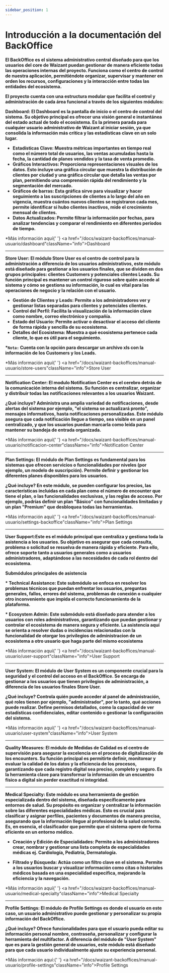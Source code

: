 ```yaml
---
sidebar_position: 1
---
```


# Introducción a la documentación del BackOffice

**El BackOffice es el sistema administrativo central diseñado para que los usuarios del core de Waizant puedan gestionar de manera eficiente todas las operaciones internas del proyecto. Funciona como el centro de control de nuestra aplicación, permitiéndote organizar, supervisar y mantener en orden los recursos, configuraciones y la interacción entre todas las entidades del ecosistema.**

**El proyecto cuenta con una estructura modular que facilita el control y administración de cada área funcional a través de los siguientes módulos:**

**Dashboard: El Dashboard es la pantalla de inicio o el centro de control del sistema. Su objetivo principal es ofrecer una visión general e instantánea del estado actual de todo el ecosistema. Es la primera parada para cualquier usuario administrativo de Waizant al iniciar sesión, ya que consolida la información más crítica y las estadísticas clave en un solo lugar.**

- **Estadísticas Clave: Muestra métricas importantes en tiempo real como el número total de usuarios, las ventas acumuladas hasta la fecha, la cantidad de planes vendidos y la tasa de venta promedio.**
- **Gráficos Interactivos: Proporciona representaciones visuales de los datos. Esto incluye una gráfica circular que muestra la distribución de clientes por ciudad y una gráfica circular que detalla las ventas por plan, permitiendo una comprensión rápida del rendimiento y la segmentación del mercado.**
- **Gráficos de barras: Esta gráfica sirve para visualizar y hacer seguimiento a las suscripciones de clientes a lo largo del año en vigencia, muestra cuántos nuevos clientes se registraron cada mes, permite identificar si hubo clientes inactivos, mide el crecimiento mensual de clientes.**
- **Datos Actualizados: Permite filtrar la información por fechas, para analizar tendencias y comparar el rendimiento en diferentes períodos de tiempo.**

\*Más información aquí{' '}
<a href="/docs/waizant-backoffices/manual-usuario/dashboard"className="info">Dashboard</a>

---

**Store User: El módulo Store User es el centro de control para la administración a diferencia de los usuarios administrativos, este módulo está diseñado para gestionar a los usuarios finales, que se dividen en dos grupos principales: clientes Customers y potenciales clientes Leads. Su función principal es mantener un control riguroso sobre quién accede al sistema y cómo se gestiona su información, lo cual es vital para las operaciones de negocio y la relación con el usuario.**

- **Gestión de Clientes y Leads: Permite a los administradores ver y gestionar listas separadas para clientes y potenciales clientes.**
- **Control del Perfil: Facilita la visualización de la información clave como nombre, correo electrónico y compañía.**
- **Estado del Usuario: Permite activar o desactivar el acceso del cliente de forma rápida y sencilla de su ecosistema.**
- **Detalles del Ecosistema: Muestra a qué ecosistema pertenece cada cliente, lo que es útil para el seguimiento.**

**\*`Nota:` Cuenta con la opción para descargar un archivo xls con la información de los Customers y los Leads.**

\*Más información aquí{' '}
<a href="/docs/waizant-backoffices/manual-usuario/store-users"className="info">Store User</a>

---

**Notification Center: El modulo Notification Center es el cerebro detrás de la comunicación interna del sistema. Su función es centralizar, organizar y distribuir todas las notificaciones relevantes a los usuarios Waizant.**

**¿Qué incluye? Administra una amplia variedad de notificaciones, desde alertas del sistema por ejemplo, "el sistema se actualizará pronto", mensajes informativos, hasta notificaciones personalizadas. Este módulo asegura que cada notificación llegue a tiempo, sea visible en un panel centralizado, y que los usuarios puedan marcarla como leída para mantener su bandeja de entrada organizada.**

\*Más información aquí{' '}
<a href="/docs/waizant-backoffices/manual-usuario/notificacion-center"className="info">Notification Center</a>

---

**Plan Settings: El módulo de Plan Settings es fundamental para los sistemas que ofrecen servicios o funcionalidades por niveles (por ejemplo, un modelo de suscripción). Permite definir y gestionar los diferentes planes disponibles para los usuarios.**

**¿Qué incluye? En este módulo, se pueden configurar los precios, las características incluidas en cada plan como el número de encounter que tiene el plan, o las funcionalidades exclusivas, y las reglas de acceso. Por ejemplo, podrías definir un plan "Básico" con funcionalidades limitadas y un plan "Premium" que desbloquea todas las herramientas.**

\*Más información aquí{' '}
<a href="/docs/waizant-backoffices/manual-usuario/settings-backoffice"className="info">Plan Settings</a>

---

**User Support:Este es el módulo principal que centraliza y gestiona toda la asistencia a los usuarios. Su objetivo es asegurar que cada consulta, problema o solicitud se resuelva de manera rápida y eficiente. Para ello, ofrece soporte tanto a usuarios generales como a usuarios administradores, adaptándose a las necesidades de cada rol dentro del ecosistema.**

**Submódulos principales de asistencia**

**\* Technical Assistance: Este submódulo se enfoca en resolver los problemas técnicos que puedan enfrentar los usuarios, preguntas generales, fallos, errores del sistema, problemas de conexión o cualquier otro inconveniente que impida el correcto funcionamiento de la plataforma.**

**\* Ecosystem Admin: Este submódulo está diseñado para atender a los usuarios con roles administrativos, garantizando que puedan gestionar y controlar el ecosistema de manera segura y eficiente. La asistencia aquí se orienta a resolver dudas o incidencias relacionadas con la funcionalidad de otorgar los privilegios de administracion de un ecosistema a otro usuario que haga parte del mismo ecosistema**

\*Más información aquí{' '}
<a href="/docs/waizant-backoffices/manual-usuario/user-support"className="info">User Support</a>

---

**User System: El módulo de User System es un componente crucial para la seguridad y el control del acceso en el BackOffice. Se encarga de gestionar a los usuarios que tienen privilegios de administración, a diferencia de los usuarios finales Store User.**

**¿Qué incluye? Controla quién puede acceder al panel de administración, qué roles tienen por ejemplo, "administrador", por lo tanto, qué acciones puede realizar. Define permisos detallados, como la capacidad de ver estadísticas confidenciales, editar contenido o gestionar la configuración del sistema.**

\*Más información aquí{' '}
<a href="/docs/waizant-backoffices/manual-usuario/user-system"className="info">User System</a>

---

**Quality Measures: El módulo de Medidas de Calidad es el centro de supervisión para asegurar la excelencia en el proceso de digitalización de los encounters. Su función principal es permitirte definir, monitorear y evaluar la calidad de los datos y la eficiencia de los procesos, garantizando que cada registro digital sea preciso, completo y seguro. Es la herramienta clave para transformar la información de un encuentro físico a digital sin perder exactitud ni integridad.**

---

**Medical Specialty: Este módulo es una herramienta de gestión especializada dentro del sistema, diseñada específicamente para entornos de salud. Su propósito es organizar y centralizar la información sobre las diferentes especialidades médicas. Esto es crucial para clasificar y asignar perfiles, pacientes y documentos de manera precisa, asegurando que la información llegue al profesional de la salud correcto. Es, en esencia, el clasificador que permite que el sistema opere de forma eficiente en un entorno médico.**

- **Creación y Edición de Especialidades: Permite a los administradores crear, nombrar y gestionar una lista completa de especialidades médicas ej. Cardiología, Pediatría, Dermatología.**

- **Filtrado y Búsqueda: Actúa como un filtro clave en el sistema. Permite a los usuarios buscar y visualizar información como citas o historiales médicos basada en una especialidad específica, mejorando la eficiencia y la navegación.**

\*Más información aquí{' '}
<a href="/docs/waizant-backoffices/manual-usuario/medical-specialty"className="info">Medical Specialty</a>

---

**Profile Settings: El módulo de Profile Settings es donde el usuario en este caso, un usuario administrativo puede gestionar y personalizar su propia información del BackOffice.**

**¿Qué incluye? Ofrece funcionalidades para que el usuario pueda editar su información personal nombre, contraseña, personalizar y configurar la herramienta del multifactor. A diferencia del módulo de "User System" que es para la gestión general de usuarios, este módulo está diseñado para que cada usuario individualmente ajuste su experiencia personal.**

\*Más información aquí:{' '}
<a href="/docs/waizant-backoffices/manual-usuario/profile-settings"className="info">Profile Settings</a>

